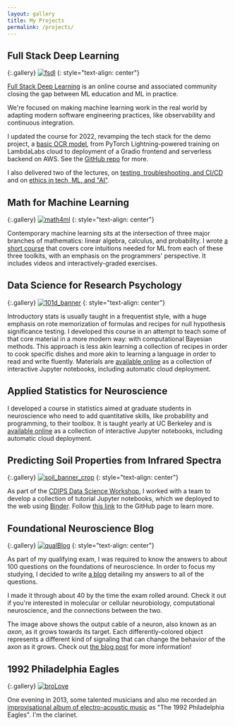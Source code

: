 ```yaml
---
layout: gallery
title: My Projects
permalink: /projects/
---
```


## Full Stack Deep Learning

{:.gallery}
[![fsdl]](https://fullstackdeeplearning.com)
{: style="text-align: center"}

[Full Stack Deep Learning](https://fullstackdeeplearning.com)
is an online course and associated community
closing the gap between ML education and ML in practice.

We're focused on making machine learning work in the real world
by adapting modern software engineering practices,
like observability and continuous integration.

I updated the course for 2022,
revamping the tech stack for the demo project, a
[basic OCR model](https://fsdl-text-recognizer.ngrok.io),
from PyTorch Lightning-powered training on LambdaLabs cloud
to deployment of a Gradio frontend and serverless backend on AWS.
See the [GitHub repo](https://github.com/full-stack-deep-learning/fsdl-text-recognizer-2022-labs)
for more.

I also delivered two of the lectures, on
[testing, troubleshooting, and CI/CD](https://fsdl.me/2022-lecture-03)
and on
[ethics in tech, ML, and "AI"](https://fsdl.me/2022-lecture-09).

## Math for Machine Learning

{:.gallery}
[![math4ml]](http://wandb.me/m4ml-videos)
{: style="text-align: center"}

Contemporary machine learning sits at the intersection
of three major branches of mathematics:
linear algebra, calculus, and probability.
I wrote
[a short course](http://wandb.me/m4ml-code)
that covers core intuitions needed for ML
from each of these three toolkits,
with an emphasis on the programmers' perspective.
It includes videos and interactively-graded exercises.

## Data Science for Research Psychology

{:.gallery}
[![101d_banner]]({{site.url}}/psych101d)
{: style="text-align: center"}

Introductory stats is usually taught in a frequentist style,
with a huge emphasis on rote memorization of formulas and recipes
for null hypothesis significance testing.
I developed this course in an attempt to teach some of that core material
in a more modern way:
with computational Bayesian methods.
This approach is less akin learning a collection of recipes
in order to cook specific dishes
and more akin to learning a language
in order to read and write fluently.
Materials are
[available online]({{site.url}}/psych101d)
as a collection of interactive Jupyter notebooks,
including automatic cloud deployment.

## Applied Statistics for Neuroscience

<!--
{:.gallery}
[![stats_for_neuro]](https://github.com/charlesfrye/AppliedStatisticforNeuroscience)
{: style="text-align: center"}
-->

I developed a course in statistics
aimed at graduate students in neuroscience
who need to add quantitative skills,
like probability and programming,
to their toolbox.
It is taught yearly at UC Berkeley
and is
[available online](https://github.com/charlesfrye/AppliedStatisticsForNeuroscience)
as a collection of interactive Jupyter notebooks,
including automatic cloud deployment.

## Predicting Soil Properties from Infrared Spectra

{:.gallery}
[![soil_banner_crop]](https://github.com/kkamdin/soil_property_prediction_cdips2017)
{: style="text-align: center"}

As part of the
[CDIPS Data Science Workshop](http://cdips.physics.berkeley.edu/dsw/),
I worked with a team to develop a collection of tutorial
Jupyter notebooks, which we deployed to the web using
[Binder](https://mybinder.org/).
Follow
[this link](https://github.com/kkamdin/soil_property_prediction_cdips2017)
to the GitHub page to learn more.

<!---
## emojify.io

{:.gallery}
[![emojify]](http://emojify.io)
{: style="text-align: center"}

At [emojify.io](http://emojify.io), you can create "fractals" made out of emojis.
The underlying statistical model is based on the
["dead leaves" model of natural scenes](http://stat.fsu.edu/~anuj/pdf/papers/JMIV03.pdf),
which combine *occlusion* and *scale invariance*.
Occlusion means that objects placed on the canvas cover up, or occlude,
objects that are behind them.
Scale invariance means that the relationships between pixels do not change as you zoom in or out.

The SVG image specification is an excellent match for this image model.
Objects are placed on a canvas, and the objects that are placed later
occlude objects placed before.
Scale-invariance can be had on the cheap thanks to the "scalable"
part of "scalable vector graphics".

Since emojis are SVG objects, it was easy to extend this image model
away from the simple geometric shapes usually used in research.

Shout out to my friend [Derek Johnston](https://github.com/dcjohnston/),
who wrote the web-facing components of the app.
-->

## Foundational Neuroscience Blog

{:.gallery}
[![qualBlog]](http://charlesfrye.github.io/FoundationalNeuroscience)
{: style="text-align: center"}

As part of my qualifying exam, I was required to know the answers
to about 100 questions on the foundations of neuroscience.
In order to focus my studying, I decided to write
[a blog](http://charlesfrye.github.io/FoundationalNeuroscience)
detailing my answers to all of the questions.

I made it through about 40 by the time the exam rolled around.
Check it out if you're interested in molecular or cellular neurobiology,
computational neuroscience, and the connections between the two.

The image above shows the output cable of a neuron, also known as an *axon*,
as it grows towards its target. Each differently-colored object represents
a different kind of signaling that can change the behavior of the axon as it grows.
Check out [the blog post](site.url/FoundationalNeuroscience/34) for more information!

## 1992 Philadelphia Eagles

{:.gallery}
[![broLove]](http://magicafternoon.com/album/bro-love)

One evening in 2013, some talented musicians and also me
recorded an
[improvisational album of electro-acoustic music](http://magicafternoon.com/album/bro-love)
as "The 1992 Philadelphia Eagles".
I'm the clarinet.


[emojify]: {{site.imgurl}}/emojiTest3.png
[qualBlog]: {{site.imgurl}}/qualBlog.png
[broLove]: {{site.imgurl}}/broLove.jpg
[soil_banner_crop]: {{site.imgurl}}/soil_banner_crop.png
[stats_for_neuro]: {{site.imgurl}}/stats_for_neuro.png
[101d_banner]: {{site.imgurl}}/101d_banner.png
[math4ml]: {{site.imgurl}}/m4ml_banner.png
[fsdl]: {{site.imgurl}}/fsdl-2022-app-diagram.png

